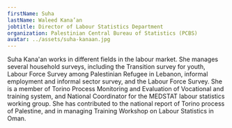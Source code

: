 ```yaml
---
firstName: Suha
lastName: Waleed Kana’an
jobtitle: Director of Labour Statistics Department
organization: Palestinian Central Bureau of Statistics (PCBS)
avatar: ../assets/suha-kanaan.jpg
---
```


Suha Kana'an works in different fields in the labour market. She manages several
household surveys, including the Transition survey for youth, Labour Force
Survey among Palestinian Refugee in Lebanon, informal employment and informal
sector survey, and the Labour Force Survey. She is a member of Torino Process
Monitoring and Evaluation of Vocational and training system, and National
Coordinator for the MEDSTAT labour statistics working group. She has contributed
to the national report of Torino process of Palestine, and in managing Training
Workshop on Labour Statistics in Oman.
